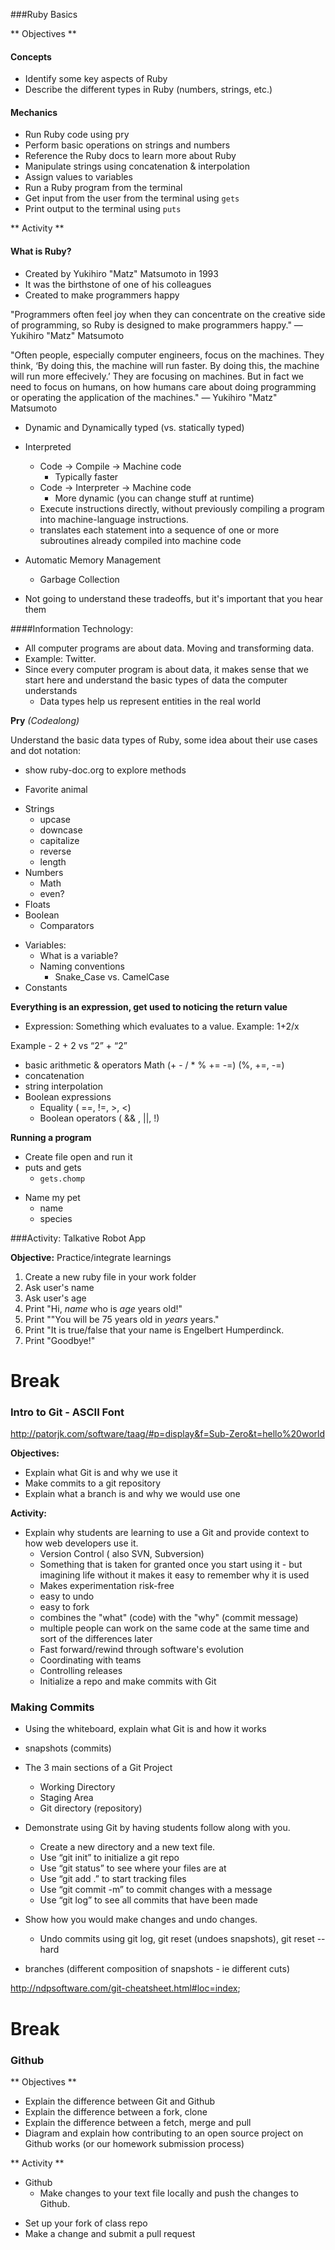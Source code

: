 ###Ruby Basics

** Objectives ** 

#### Concepts
- Identify some key aspects of Ruby
- Describe the different types in Ruby (numbers, strings, etc.)

#### Mechanics
- Run Ruby code using pry
- Perform basic operations on strings and numbers
- Reference the Ruby docs to learn more about Ruby
- Manipulate strings using concatenation & interpolation
- Assign values to variables
- Run a Ruby program from the terminal
- Get input from the user from the terminal using `gets`
- Print output to the terminal using `puts`

** Activity **

#### What is Ruby?
  * Created by Yukihiro "Matz" Matsumoto in 1993
  * It was the birthstone of one of his colleagues
  * Created to make programmers happy

"Programmers often feel joy when they can concentrate on the creative side of programming, so Ruby is designed to make programmers happy." — Yukihiro "Matz" Matsumoto

"Often people, especially computer engineers, focus on the machines. They think, ‘By doing this, the machine will run faster. By doing this, the machine will run more effecively.’ They are focusing on machines. But in fact we need to focus on humans, on how humans care about doing programming or operating the application of the machines." — Yukihiro "Matz" Matsumoto 

  * Dynamic and Dynamically typed (vs. statically typed)

  * Interpreted
    * Code -> Compile -> Machine code
      * Typically faster
    * Code -> Interpreter -> Machine code
      * More dynamic (you can change stuff at runtime)
    * Execute instructions directly, without previously compiling a program into machine-language instructions. 
    * translates each statement into a sequence of one or more subroutines already compiled into machine code

  * Automatic Memory Management
    * Garbage Collection

  * Not going to understand these tradeoffs, but it's important that you hear them

####Information Technology:

* All computer programs are about data. Moving and transforming data.
* Example: Twitter.
* Since every computer program is about data, it makes sense that we start here and understand the basic types of data the computer understands
  * Data types help us represent entities in the real world

**Pry** *(Codealong)*

Understand the basic data types of Ruby, some idea about their use cases and dot notation:
- show ruby-doc.org to explore methods

* Favorite animal

- Strings
  - upcase
  - downcase
  - capitalize
  - reverse
  - length
- Numbers
  - Math
  - even?
- Floats
- Boolean
  - Comparators

* Variables:
  * What is a variable?
  * Naming conventions
      * Snake_Case vs. CamelCase
* Constants

**Everything is an expression, get used to noticing the return value**
* Expression: Something which evaluates to a value. Example: 1+2/x

Example - 2 + 2 vs “2” + “2”

* basic arithmetic & operators Math (+ - / * % += -=) (%, +=, -=)
* concatenation
* string interpolation
* Boolean expressions
  * Equality ( ==, !=, >, <)
  * Boolean operators ( && , ||, !)

**Running a program**

- Create file open and run it
- puts and gets
  - `gets.chomp`

* Name my pet
  * name
  * species

###Activity: Talkative Robot App

**Objective:** Practice/integrate learnings

1. Create a new ruby file in your work folder
2. Ask user's name
3. Ask user's age
4. Print "Hi, _name_ who is _age_ years old!"
5. Print ""You will be 75 years old in _years_ years."
6. Print "It is true/false that your name is Engelbert Humperdinck.
7. Print "Goodbye!"

# Break

### Intro to Git - ASCII Font

http://patorjk.com/software/taag/#p=display&f=Sub-Zero&t=hello%20world

**Objectives:**

- Explain what Git is and why we use it
- Make commits to a git repository
- Explain what a branch is and why we would use one

**Activity:**

* Explain why students are learning to use a Git and provide context to how web developers use it.
  * Version Control ( also SVN, Subversion)
  * Something that is taken for granted once you start using it - but imagining life without it makes it easy to remember why it is used
  * Makes experimentation risk-free
  * easy to undo
  * easy to fork
  * combines the "what" (code) with the "why" (commit message)
  * multiple people can work on the same code at the same time and sort of the differences later
  * Fast forward/rewind through software's evolution
  * Coordinating with teams
  * Controlling releases
  * Initialize a repo and make commits with Git

### Making Commits

* Using the whiteboard, explain what Git is and how it works
 * snapshots (commits)

* The 3 main sections of a Git Project
  * Working Directory
  * Staging Area
  * Git directory (repository)

* Demonstrate using Git by having students follow along with you.
  * Create a new directory and a new text file.
  * Use “git init” to initialize a git repo
  * Use “git status” to see where your files are at
  * Use “git add .” to start tracking files
  * Use “git commit -m” to commit changes with a message
  * Use “git log” to see all commits that have been made

* Show how you would make changes and undo changes.
  * Undo commits using git log, git reset (undoes snapshots), git reset --hard

* branches (different composition of snapshots - ie different cuts)

http://ndpsoftware.com/git-cheatsheet.html#loc=index;

# Break

### Github

** Objectives **

- Explain the difference between Git and Github
- Explain the difference between a fork, clone
- Explain the difference between a fetch, merge and pull
- Diagram and explain how contributing to an open source project on Github works (or our homework submission process)

** Activity **

* Github
  * Make changes to your text file locally and push the changes to Github.

- Set up your fork of class repo
- Make a change and submit a pull request